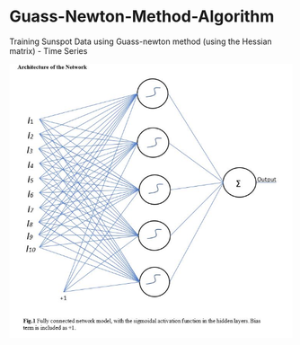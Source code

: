 # Guass-Newton-Method-Algorithm
Training Sunspot Data using Guass-newton method (using the Hessian matrix) - Time Series

<img src="images/pic.JPG" width="600">
